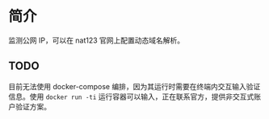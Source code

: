 # 简介

监测公网 IP，可以在 nat123 官网上配置动态域名解析。

## TODO

目前无法使用 docker-compose 编排，因为其运行时需要在终端内交互输入验证信息。使用 `docker run -ti` 运行容器可以输入，正在联系官方，提供非交互式账户验证方案。